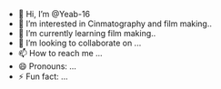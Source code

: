 - 👋 Hi, I’m @Yeab-16
- 👀 I’m interested in Cinmatography and film making..
- 🌱 I’m currently learning film making..
- 💞️ I’m looking to collaborate on ...
- 📫 How to reach me ...
- 😄 Pronouns: ...
- ⚡ Fun fact: ...

<!---
Yeab-16/Yeab-16 is a ✨ special ✨ repository because its `README.md` (this file) appears on your GitHub profile.
You can click the Preview link to take a look at your changes .
